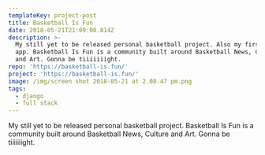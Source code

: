 ```yaml
---
templateKey: project-post
title: Basketball Is Fun
date: 2018-05-21T21:09:00.814Z
description: >-
  My still yet to be released personal basketball project. Also my first Django
  app. Basketball Is Fun is a community built around Basketball News, Culture
  and Art. Gonna be tiiiiiiight.
repo: 'https://basketball-is.fun/'
project: 'https://basketball-is.fun/'
image: /img/screen shot 2018-05-21 at 2.08.47 pm.png
tags:
  - django
  - full stack
---
```

My still yet to be released personal basketball project. Basketball Is Fun is a community built around Basketball News, Culture and Art. Gonna be tiiiiiiight.
